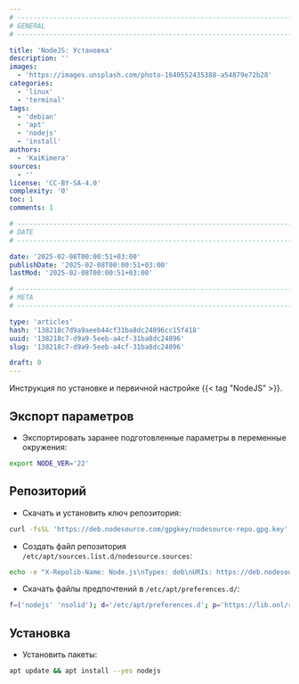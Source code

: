 ```yaml
---
# -------------------------------------------------------------------------------------------------------------------- #
# GENERAL
# -------------------------------------------------------------------------------------------------------------------- #

title: 'NodeJS: Установка'
description: ''
images:
  - 'https://images.unsplash.com/photo-1640552435388-a54879e72b28'
categories:
  - 'linux'
  - 'terminal'
tags:
  - 'debian'
  - 'apt'
  - 'nodejs'
  - 'install'
authors:
  - 'KaiKimera'
sources:
  - ''
license: 'CC-BY-SA-4.0'
complexity: '0'
toc: 1
comments: 1

# -------------------------------------------------------------------------------------------------------------------- #
# DATE
# -------------------------------------------------------------------------------------------------------------------- #

date: '2025-02-08T00:00:51+03:00'
publishDate: '2025-02-08T00:00:51+03:00'
lastMod: '2025-02-08T00:00:51+03:00'

# -------------------------------------------------------------------------------------------------------------------- #
# META
# -------------------------------------------------------------------------------------------------------------------- #

type: 'articles'
hash: '138218c7d9a9aeeb44cf31ba8dc24896cc15f418'
uuid: '138218c7-d9a9-5eeb-a4cf-31ba8dc24896'
slug: '138218c7-d9a9-5eeb-a4cf-31ba8dc24896'

draft: 0
---
```


Инструкция по установке и первичной настройке {{< tag "NodeJS" >}}.

<!--more-->

## Экспорт параметров

- Экспортировать заранее подготовленные параметры в переменные окружения:

```bash
export NODE_VER='22'
```

## Репозиторий

- Скачать и установить ключ репозитория:

```bash
curl -fsSL 'https://deb.nodesource.com/gpgkey/nodesource-repo.gpg.key' | gpg --dearmor -o '/etc/apt/keyrings/nodesource.gpg'
```

- Создать файл репозитория `/etc/apt/sources.list.d/nodesource.sources`:

```bash
echo -e "X-Repolib-Name: Node.js\nTypes: deb\nURIs: https://deb.nodesource.com/node_${NODE_VER}.x\nSuites: nodistro\nComponents: main\nSigned-By: /etc/apt/keyrings/nodesource.gpg\n" | tee '/etc/apt/sources.list.d/nodesource.sources' > '/dev/null'
```

- Скачать файлы предпочтений в `/etc/apt/preferences.d/`:

```bash
f=('nodejs' 'nsolid'); d='/etc/apt/preferences.d'; p='https://lib.onl/ru/2025/02/138218c7-d9a9-5eeb-a4cf-31ba8dc24896'; for i in "${f[@]}"; do curl -fsSLo "${d}/${i}.pref" "${p}/${i}.pref"; done
```

## Установка

- Установить пакеты:

```bash
apt update && apt install --yes nodejs
```
